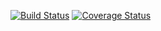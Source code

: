 [![Build Status](https://travis-ci.org/MrMonsk/nmc.svg?branch=travis-ci)](https://travis-ci.org/MrMonsk/nmc)
[![Coverage Status](https://coveralls.io/repos/github/MrMonsk/nmc/badge.svg?branch=master)](https://coveralls.io/github/MrMonsk/nmc?branch=master)
